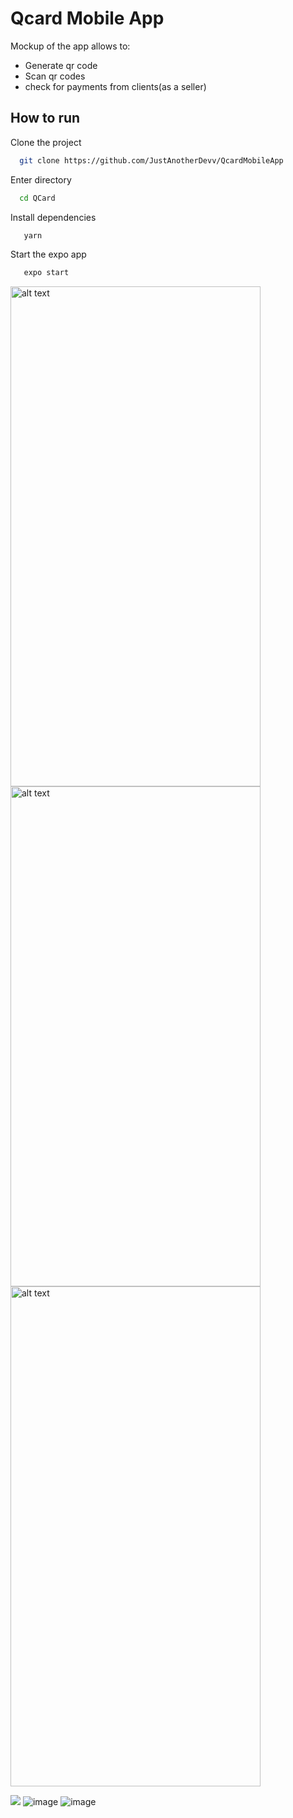 # Qcard Mobile App


Mockup of the app allows to:
- Generate qr code
- Scan qr codes
- check for payments from clients(as a seller)

## How to run

Clone the project

```bash
  git clone https://github.com/JustAnotherDevv/QcardMobileApp
```

Enter directory

```bash
  cd QCard
```

Install dependencies

```bash
   yarn
```

Start the expo app

```bash
   expo start

```

<img src="https://user-images.githubusercontent.com/61601037/122664889-5670b200-d1a4-11eb-9a50-887aef4db481.png" alt="alt text" width="400" height="800">
<img src="https://user-images.githubusercontent.com/61601037/122664918-8324c980-d1a4-11eb-8304-e7da19dd2699.png" alt="alt text" width="400" height="800">
<img src="https://user-images.githubusercontent.com/61601037/122664920-8750e700-d1a4-11eb-8750-e3d558ac008e.png" alt="alt text" width="400" height="800">

![](https://user-images.githubusercontent.com/61601037/122664889-5670b200-d1a4-11eb-9a50-887aef4db481.png)
![image](https://user-images.githubusercontent.com/61601037/122664918-8324c980-d1a4-11eb-8304-e7da19dd2699.png)
![image](https://user-images.githubusercontent.com/61601037/122664920-8750e700-d1a4-11eb-8750-e3d558ac008e.png)


